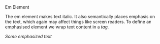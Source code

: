 Em Element

The em element makes text italic. It also semantically places emphasis on the text, which again may affect things like screen readers. To define an emphasised element we wrap text content in a <em> tag.


<html>
  <head>
  </head>
  <body>
    <em>Some emphasized text</em>
  </body>
 </html>
